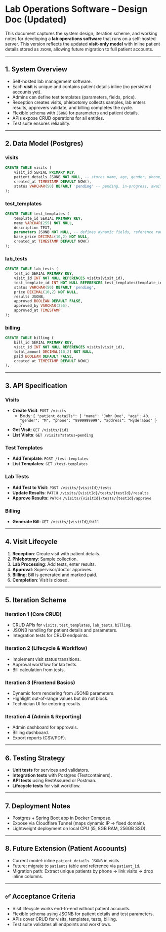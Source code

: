 # Lab Operations Software – Design Doc (Updated)

This document captures the system design, iteration scheme, and working notes for developing a **lab operations software** that runs on a self-hosted server. This version reflects the updated **visit-only model** with inline patient details stored as `JSONB`, allowing future migration to full patient accounts.

---

## 1. System Overview
- Self-hosted lab management software.
- Each **visit** is unique and contains patient details inline (no persistent accounts yet).
- Admins can define test templates (parameters, fields, price).
- Reception creates visits, phlebotomy collects samples, lab enters results, approvers validate, and billing completes the cycle.
- Flexible schema with `JSONB` for parameters and patient details.
- APIs expose CRUD operations for all entities.
- Test suite ensures reliability.

---

## 2. Data Model (Postgres)

### visits
```sql
CREATE TABLE visits (
    visit_id SERIAL PRIMARY KEY,
    patient_details JSONB NOT NULL, -- stores name, age, gender, phone, address inline
    created_at TIMESTAMP DEFAULT NOW(),
    status VARCHAR(50) DEFAULT 'pending' -- pending, in-progress, awaiting-approval, approved, billed, completed
);
```

### test_templates
```sql
CREATE TABLE test_templates (
    template_id SERIAL PRIMARY KEY,
    name VARCHAR(255) NOT NULL,
    description TEXT,
    parameters JSONB NOT NULL, -- defines dynamic fields, reference ranges, types
    base_price DECIMAL(10,2) NOT NULL,
    created_at TIMESTAMP DEFAULT NOW()
);
```

### lab_tests
```sql
CREATE TABLE lab_tests (
    test_id SERIAL PRIMARY KEY,
    visit_id INT NOT NULL REFERENCES visits(visit_id),
    test_template_id INT NOT NULL REFERENCES test_templates(template_id),
    status VARCHAR(50) DEFAULT 'pending',
    price DECIMAL(10,2) NOT NULL,
    results JSONB,
    approved BOOLEAN DEFAULT FALSE,
    approved_by VARCHAR(255),
    approved_at TIMESTAMP
);
```

### billing
```sql
CREATE TABLE billing (
    bill_id SERIAL PRIMARY KEY,
    visit_id INT NOT NULL REFERENCES visits(visit_id),
    total_amount DECIMAL(10,2) NOT NULL,
    paid BOOLEAN DEFAULT FALSE,
    created_at TIMESTAMP DEFAULT NOW()
);
```

---

## 3. API Specification

### Visits
- **Create Visit**: `POST /visits`
  - Body: `{ "patient_details": { "name": "John Doe", "age": 40, "gender": "M", "phone": "9999999999", "address": "Hyderabad" } }`
- **Get Visit**: `GET /visits/{id}`
- **List Visits**: `GET /visits?status=pending`

### Test Templates
- **Add Template**: `POST /test-templates`
- **List Templates**: `GET /test-templates`

### Lab Tests
- **Add Test to Visit**: `POST /visits/{visitId}/tests`
- **Update Results**: `PATCH /visits/{visitId}/tests/{testId}/results`
- **Approve Results**: `PATCH /visits/{visitId}/tests/{testId}/approve`

### Billing
- **Generate Bill**: `GET /visits/{visitId}/bill`

---

## 4. Visit Lifecycle
1. **Reception**: Create visit with patient details.
2. **Phlebotomy**: Sample collection.
3. **Lab Processing**: Add tests, enter results.
4. **Approval**: Supervisor/doctor approves.
5. **Billing**: Bill is generated and marked paid.
6. **Completion**: Visit is closed.

---

## 5. Iteration Scheme

### Iteration 1 (Core CRUD)
- CRUD APIs for `visits`, `test_templates`, `lab_tests`, `billing`.
- JSONB handling for patient details and parameters.
- Integration tests for CRUD endpoints.

### Iteration 2 (Lifecycle & Workflow)
- Implement visit status transitions.
- Approval workflow for lab tests.
- Bill calculation from tests.

### Iteration 3 (Frontend Basics)
- Dynamic form rendering from JSONB parameters.
- Highlight out-of-range values but do not block.
- Technician UI for entering results.

### Iteration 4 (Admin & Reporting)
- Admin dashboard for approvals.
- Billing dashboard.
- Export reports (CSV/PDF).

---

## 6. Testing Strategy
- **Unit tests** for services and validators.
- **Integration tests** with Postgres (Testcontainers).
- **API tests** using RestAssured or Postman.
- **Lifecycle tests** for visit workflow.

---

## 7. Deployment Notes
- Postgres + Spring Boot app in Docker Compose.
- Expose via Cloudflare Tunnel (maps dynamic IP → fixed domain).
- Lightweight deployment on local CPU (i5, 8GB RAM, 256GB SSD).

---

## 8. Future Extension (Patient Accounts)
- Current model: inline `patient_details JSONB` in visits.
- Future: migrate to `patients` table and reference via `patient_id`.
- Migration path: Extract unique patients by phone → link visits → drop inline columns.

---

## ✅ Acceptance Criteria
- Visit lifecycle works end-to-end without patient accounts.
- Flexible schema using JSONB for patient details and test parameters.
- APIs cover CRUD for visits, templates, tests, billing.
- Test suite validates all endpoints and workflows.

